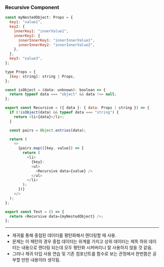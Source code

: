 ### Recursive Component

```js
const myNestedObject: Props = {
  key1: "value1",
  key2: {
    innerKey1: "innerValue1",
    innerKey2: {
      innerInnerKey1: "innerInnerValue1",
      innerInnerKey2: "innerInnerValue2",
    },
  },
  key3: "value3",
};

type Props = {
  [key: string]: string | Props,
};

const isObject = (data: unknown): boolean => {
  return typeof data === "object" && data !== null;
};

export const Recursive = ({ data }: { data: Props | string }) => {
  if (!isObject(data) && typeof data === "string") {
    return <li>{data}</li>;
  }

  const pairs = Object.entries(data);

  return (
    <>
      {pairs.map(([key, value]) => {
        return (
          <li>
            {key}:
            <ul>
              <Recursive data={value} />
            </ul>
          </li>
        );
      })}
    </>
  );
};

export const Test = () => {
  return <Recursive data={myNestedObject} />;
};
```

---

- 재귀를 통해 중첩된 데이터를 평탄화해서 렌더링할 때 사용.
- 문제는 이 패턴의 경우 중첩 데이터는 위계를 가지고 상위 데이터는 제목 하위 데이터는 내용으로 렌더링 되는데 모두 평탄화 시켜버리니 잘 사용하지 않을 것 같음.
- 그러나 재귀 타입 사용 연습 및 기존 컴포넌트를 함수로 보는 관정에서 한번쯤은 공부할 만한 내용이라 생각됨.
